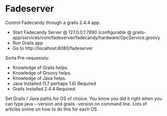 # Fadeserver

Control Fadecandy through a grails 2.4.4 app.

  - Start Fadecandy Server @ 127.0.0.1:7890 (configurable @ grails-app/services/com/fadeserver/fadecandy/hardware/OpcService.groovy
  - Run Grails app
  - Go to http://localhost:8080/fadeserver

Sorta Pre-requesists:
  - Knowledge of Grails helps.
  - Knowledge of Groovy helps.
  - Knowledge of Java helps.
  - Java Installed (1.7 perhaps 1.6) Required
  - Grails Installed 2.4.4 Required.

Set Grails / Java paths for OS of choice.
You know you did it right when you can type java --version and grails -version on command line.
Lots of articles online on how to do this for each OS.
  
